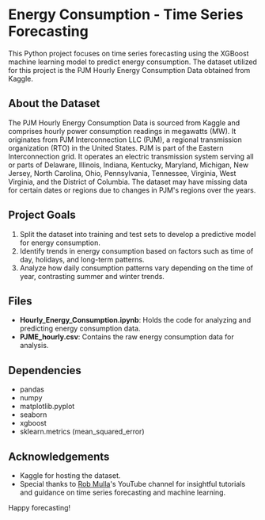 # Energy Consumption - Time Series Forecasting

This Python project focuses on time series forecasting using the XGBoost machine learning model to predict energy consumption. The dataset utilized for this project is the PJM Hourly Energy Consumption Data obtained from Kaggle.

## About the Dataset

The PJM Hourly Energy Consumption Data is sourced from Kaggle and comprises hourly power consumption readings in megawatts (MW). It originates from PJM Interconnection LLC (PJM), a regional transmission organization (RTO) in the United States. PJM is part of the Eastern Interconnection grid. It operates an electric transmission system serving all or parts of Delaware, Illinois, Indiana, Kentucky, Maryland, Michigan, New Jersey, North Carolina, Ohio, Pennsylvania, Tennessee, Virginia, West Virginia, and the District of Columbia. The dataset may have missing data for certain dates or regions due to changes in PJM's regions over the years.

## Project Goals

1. Split the dataset into training and test sets to develop a predictive model for energy consumption.
2. Identify trends in energy consumption based on factors such as time of day, holidays, and long-term patterns.
3. Analyze how daily consumption patterns vary depending on the time of year, contrasting summer and winter trends.

## Files

- **Hourly_Energy_Consumption.ipynb**: Holds the code for analyzing and predicting energy consumption data.
- **PJME_hourly.csv**: Contains the raw energy consumption data for analysis.

## Dependencies

- pandas
- numpy
- matplotlib.pyplot
- seaborn
- xgboost
- sklearn.metrics (mean_squared_error)

## Acknowledgements

- Kaggle for hosting the dataset.
- Special thanks to [Rob Mulla](https://www.youtube.com/@robmulla)'s YouTube channel for insightful tutorials and guidance on time series forecasting and machine learning.


Happy forecasting!

